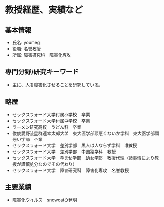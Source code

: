 # 教授経歴、実績など

## 基本情報
- 氏名: youmeg
- 役職: 名誉教授
- 所属: 障害研究科　障害化専攻

## 専門分野/研究キーワード
- 主に、人を障害化させることを研究している。

## 略歴
- セックスフォード大学付属小学校　卒業
- セックスフォード大学付属中学校　卒業
- ラーメン研究高校　うどん科　卒業
- 俊俊愛野流星群連幸太郎大学　東大医学部頭悪くないか学科　東大医学部頭悪い学部　卒業
- セックスフォード大学　差別学部　黒人は人ならず学科　准教授
- セックスフォード大学　差別学部　中国猿学科　教授
- セックスフォード大学　孕ませ学部　幼女学部　教授代理（諸事情により教授が謹慎処分なのでその代わり）
- セックスフォード大学　障害研究科　障害化専攻　名誉教授

## 主要業績
- 障害化ウイルス　snowcatの発明

